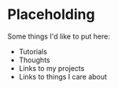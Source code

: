 # Placeholding
Some things I'd like to put here:
- Tutorials
- Thoughts
- Links to my projects
- Links to things I care about
